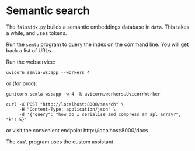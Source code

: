 # Semantic search

The `faissidx.py` builds a semantic embeddings database in `data`. This takes a while, and uses tokens.

Run the `semla` program to query the index on the command line. You will get back a list of URLs.

Run the webservice:

```
uvicorn semla-ws:app --workers 4
```

or (for prod):

```
gunicorn semla-ws:app -w 4 -k uvicorn.workers.UvicornWorker
```

```
curl -X POST "http://localhost:8000/search" \
     -H "Content-Type: application/json" \
     -d '{"query": "how do I serialise and compress an apl array?", "k": 5}'
```

or visit the convenient endpoint http://localhost:8000/docs

The `daal` program uses the custom assistant.

